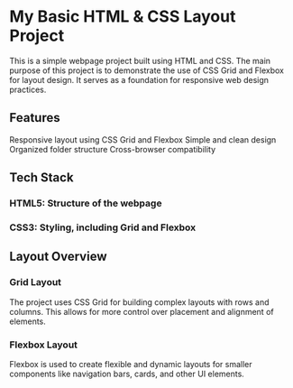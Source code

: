 # My Basic HTML & CSS Layout Project

This is a simple webpage project built using HTML and CSS. The main purpose of this project is to demonstrate the use of CSS Grid and Flexbox for layout design. It serves as a foundation for responsive web design practices.

## Features

Responsive layout using CSS Grid and Flexbox
Simple and clean design
Organized folder structure
Cross-browser compatibility

## Tech Stack

### HTML5: Structure of the webpage

### CSS3: Styling, including Grid and Flexbox

## Layout Overview

### Grid Layout

The project uses CSS Grid for building complex layouts with rows and columns. This allows for more control over placement and alignment of elements.

### Flexbox Layout

Flexbox is used to create flexible and dynamic layouts for smaller components like navigation bars, cards, and other UI elements.
